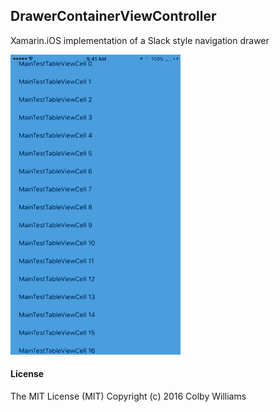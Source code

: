 ## DrawerContainerViewController

Xamarin.iOS implementation of a Slack style navigation drawer


![Alt text](/DrawerContainerViewController.gif?raw=true "Preview")


#### License
The MIT License (MIT)
Copyright (c) 2016 Colby Williams